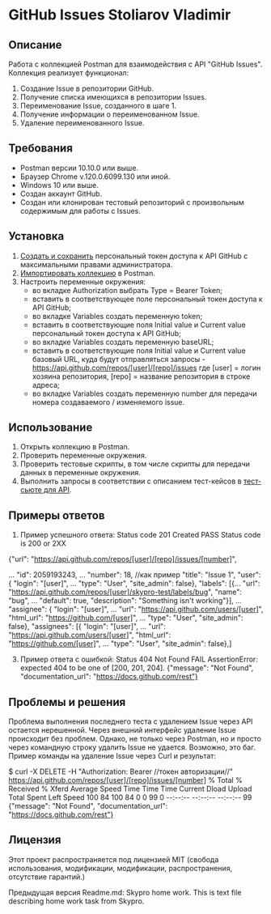 # GitHub Issues Stoliarov Vladimir

## Описание
Работа с коллекцией Postman для взаимодействия с API "GitHub Issues". 
Коллекция реализует функционал:
1. Создание Issue в репозитории GitHub.
2. Получение списка имеющихся в репозитории Issues.
3. Переименование Issue, созданного в шаге 1.
4. Получение информации о переименованном Issue.
5. Удаление переименованного Issue.

## Требования
- Postman версии 10.10.0 или выше.
- Браузер Chrome v.120.0.6099.130 или иной.
- Windows 10 или выше.
- Создан аккаунт GitHub.
- Создан или клонирован тестовый репозиторий с произвольным содержимым для работы с Issues.

## Установка
1. [Создать и сохранить](https://github.com/settings/tokens "Создание личных токенов в GitHub") персональный токен доступа к API GitHub с максимальными правами администратора.
2. [Импортировать коллекцию](https://drive.google.com/file/d/1LzZUqGwWVdP8J58xSOH2gKX0mFipyKen/view?usp=sharing "GitHub_Issues_Stoliarov_Vladimir.postman_collection") в Postman.
3. Настроить переменные окружения:
   - во вкладке Authorization выбрать Type = Bearer Token;
   - вставить в соответствующее поле персональный токен доступа к API GitHub;
   - во вкладке Variables создать переменную token;
   - вставить в соответствующие поля Initial value и Current value персональный токен доступа к API GitHub;
   - во вкладке Variables создать переменную baseURL;
   - вставить в соответствующие поля Initial value и Current value базовый URL, куда будут отправляться запросы - https://api.github.com/repos/[user]/[repo]/issues
     где [user] = логин хозяина репозитория, [repo] = название репозитория в строке адреса;
   - во вкладке Variables создать переменную number для передачи номера создаваемого / изменяемого issue.

## Использование
1. Открыть коллекцию в Postman.
2. Проверить переменные окружения.
3. Проверить тестовые скрипты, в том числе скрипты для передачи данных в переменные окружения.
4. Выполнить запросы в соответствии с описанием тест-кейсов в [тест-сьюте для API](https://drive.google.com/file/d/1H53cHaUDdPUKtZRh8yMFIs-NQc5ZzlOz/view?usp=sharing "Тест-ран с описанием тест-кейсов").

## Примеры ответов
1. Пример успешного ответа:
Status code 201 Created
PASS Status code is 200 or 2XX

{"url": "https://api.github.com/repos/[user]/[repo]/issues/[number]",

...
"id": 2059193243,
...
"number": 18,        //как пример
"title": "Issue 1",
"user": {
"login": "[user]",
...
"type": "User",
"site_admin": false},
"labels": [{...
"url": "https://api.github.com/repos/[user]/skypro-test/labels/bug",
"name": "bug",
...
"default": true,
"description": "Something isn't working"}],
...
"assignee": {
"login": "[user]",
...
"url": "https://api.github.com/users/[user]",
"html_url": "https://github.com/[user]",
...
"type": "User",
"site_admin": false},
"assignees": [{
"login": "[user]",
...
"url": "https://api.github.com/users/[user]",
"html_url": "https://github.com/[user]",
...
"type": "User",
"site_admin": false},]

3. Пример ответа с ошибкой:
   Status 404 Not Found
   FAIL AssertionError: expected 404 to be one of [200, 201, 204].
   {"message": "Not Found",
   "documentation_url": "https://docs.github.com/rest"}

## Проблемы и решения
Проблема выполнения последнего теста с удалением Issue через API остается нерешенной.
Через внешний интерфейс удаление Issue происходит без проблем.
Однако, не только через Postman, но и просто через командную строку удалить Issue не удается.
Возможно, это баг. Пример команды на удаление Issue через Curl и результат:

$ curl -X DELETE -H "Authorization: Bearer //токен авторизации//" https://api.github.com/repos/[user]/[repo]/issues/[number]
% Total    % Received % Xferd  Average Speed   Time    Time     Time  Current
Dload  Upload   Total   Spent    Left  Speed
100    84  100    84    0     0     99      0 --:--:-- --:--:-- --:--:--    99
{"message": "Not Found",
 "documentation_url": "https://docs.github.com/rest"}

## Лицензия
Этот проект распространяется под лицензией MIT (свобода использования, модификации, модификации, распространения, отсутствие гарантий.)

Предыдущая версия Readme.md: Skypro home work.
This is text file describing home work task from Skypro.
